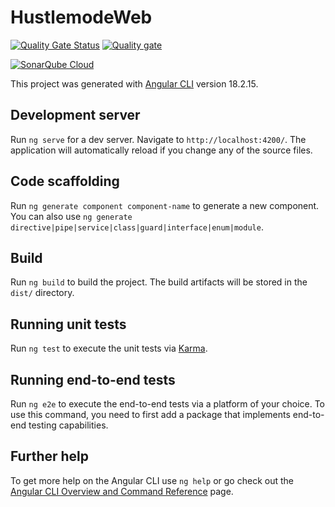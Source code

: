 # HustlemodeWeb

[![Quality Gate Status](https://sonarcloud.io/api/project_badges/measure?project=PiyushDaulatkar_hustlemode-web&metric=alert_status)](https://sonarcloud.io/summary/new_code?id=PiyushDaulatkar_hustlemode-web)
[![Quality gate](https://sonarcloud.io/api/project_badges/quality_gate?project=PiyushDaulatkar_hustlemode-web)](https://sonarcloud.io/summary/new_code?id=PiyushDaulatkar_hustlemode-web)

[![SonarQube Cloud](https://sonarcloud.io/images/project_badges/sonarcloud-light.svg)](https://sonarcloud.io/summary/new_code?id=PiyushDaulatkar_hustlemode-web)

This project was generated with [Angular CLI](https://github.com/angular/angular-cli) version 18.2.15.

## Development server

Run `ng serve` for a dev server. Navigate to `http://localhost:4200/`. The application will automatically reload if you change any of the source files.

## Code scaffolding

Run `ng generate component component-name` to generate a new component. You can also use `ng generate directive|pipe|service|class|guard|interface|enum|module`.

## Build

Run `ng build` to build the project. The build artifacts will be stored in the `dist/` directory.

## Running unit tests

Run `ng test` to execute the unit tests via [Karma](https://karma-runner.github.io).

## Running end-to-end tests

Run `ng e2e` to execute the end-to-end tests via a platform of your choice. To use this command, you need to first add a package that implements end-to-end testing capabilities.

## Further help

To get more help on the Angular CLI use `ng help` or go check out the [Angular CLI Overview and Command Reference](https://angular.dev/tools/cli) page.
